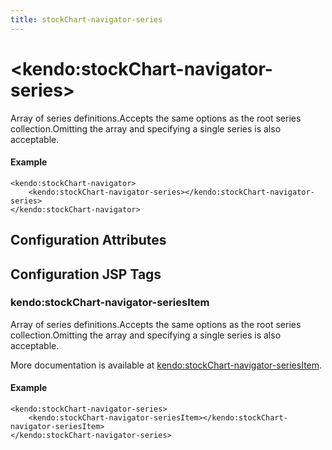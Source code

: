 ```yaml
---
title: stockChart-navigator-series
---
```


# \<kendo:stockChart-navigator-series\>

Array of series definitions.Accepts the same options as the root series collection.Omitting the array and specifying a single series is also acceptable.

#### Example
    <kendo:stockChart-navigator>
        <kendo:stockChart-navigator-series></kendo:stockChart-navigator-series>
    </kendo:stockChart-navigator>

## Configuration Attributes


##  Configuration JSP Tags

### kendo:stockChart-navigator-seriesItem

Array of series definitions.Accepts the same options as the root series collection.Omitting the array and specifying a single series is also acceptable.

More documentation is available at [kendo:stockChart-navigator-seriesItem](/api/wrappers/jsp/stockchart/navigator-seriesitem).

#### Example

    <kendo:stockChart-navigator-series>
        <kendo:stockChart-navigator-seriesItem></kendo:stockChart-navigator-seriesItem>
    </kendo:stockChart-navigator-series>

